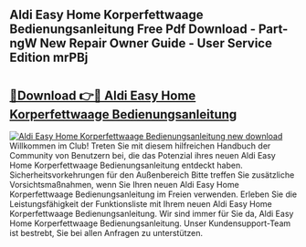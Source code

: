 ## Aldi Easy Home Korperfettwaage Bedienungsanleitung Free Pdf Download - Part-ngW New Repair Owner Guide - User Service Edition mrPBj

# <h2><a href="http://df5ivl.blite.top/?on=Aldi+Easy+Home+Korperfettwaage+Bedienungsanleitung">🔗Download 👉🔴 Aldi Easy Home Korperfettwaage Bedienungsanleitung</a></h2>

[![Aldi Easy Home Korperfettwaage Bedienungsanleitung new download](https://i.imgur.com/lujVjoI.png)](http://df5ivl.blite.top/?on=Aldi+Easy+Home+Korperfettwaage+Bedienungsanleitung)
Willkommen im Club! Treten Sie mit diesem hilfreichen Handbuch der Community von Benutzern bei, die das Potenzial ihres neuen Aldi Easy Home Korperfettwaage Bedienungsanleitung entdeckt haben. Sicherheitsvorkehrungen für den Außenbereich Bitte treffen Sie zusätzliche Vorsichtsmaßnahmen, wenn Sie Ihren neuen Aldi Easy Home Korperfettwaage Bedienungsanleitung im Freien verwenden. Erleben Sie die Leistungsfähigkeit der Funktionsliste mit Ihrem neuen Aldi Easy Home Korperfettwaage Bedienungsanleitung. Wir sind immer für Sie da, Aldi Easy Home Korperfettwaage Bedienungsanleitung. Unser Kundensupport-Team ist bestrebt, Sie bei allen Anfragen zu unterstützen.
